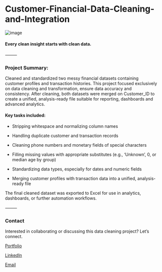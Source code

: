 # Customer-Financial-Data-Cleaning-and-Integration

![image](https://github.com/user-attachments/assets/9766aa8e-8e69-44f8-8991-c9dd58216785)

#### Every clean insight starts with clean data.

⸻

### Project Summary:

Cleaned and standardized two messy financial datasets containing customer profiles and transaction histories. This project focused exclusively on data cleaning and transformation, ensure data accuracy and consistency. After cleaning, both datasets were merged on Customer_ID to create a unified, analysis-ready file suitable for reporting, dashboards and advanced analytics.

#### Key tasks included:

- Stripping whitespace and normalizing column names

- Handling duplicate customer and transaction records

- Cleaning phone numbers and monetary fields of special characters

- Filling missing values with appropriate substitutes (e.g., ‘Unknown’, 0, or median age by group)
- Standardizing data types, especially for dates and numeric fields

- Merging customer profiles with transaction data into a unified, analysis-ready file

The final cleaned dataset was exported to Excel for use in analytics, dashboards, or further automation workflows.

⸻

### Contact

Interested in collaborating or discussing this data cleaning project? Let’s connect.

[Portfolio](https://chimatty.netlify.app/)

[LinkedIn](linkedin.com/in/michael-matty)

[Email](mathiasmichael2@gmail.com)
